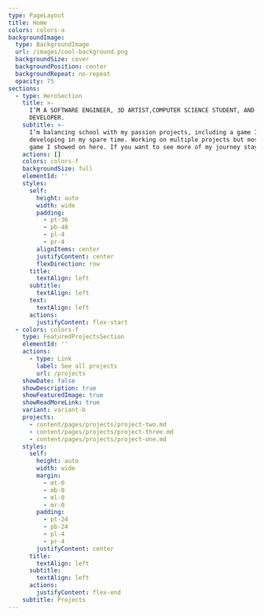 ```yaml
---
type: PageLayout
title: Home
colors: colors-a
backgroundImage:
  type: BackgroundImage
  url: /images/cool-background.png
  backgroundSize: cover
  backgroundPosition: center
  backgroundRepeat: no-repeat
  opacity: 75
sections:
  - type: HeroSection
    title: >-
      I’M A SOFTWARE ENGINEER, 3D ARTIST,COMPUTER SCIENCE STUDENT, AND A GAME
      DEVELOPER.
    subtitle: >-
      I’m balancing school with my passion projects, including a game I'm
      developing in my spare time. Working on multiple projects but mostly the
      game I showed on here. If you want to see more of my journey stay tuned!
    actions: []
    colors: colors-f
    backgroundSize: full
    elementId: ''
    styles:
      self:
        height: auto
        width: wide
        padding:
          - pt-36
          - pb-48
          - pl-4
          - pr-4
        alignItems: center
        justifyContent: center
        flexDirection: row
      title:
        textAlign: left
      subtitle:
        textAlign: left
      text:
        textAlign: left
      actions:
        justifyContent: flex-start
  - colors: colors-f
    type: FeaturedProjectsSection
    elementId: ''
    actions:
      - type: Link
        label: See all projects
        url: /projects
    showDate: false
    showDescription: true
    showFeaturedImage: true
    showReadMoreLink: true
    variant: variant-b
    projects:
      - content/pages/projects/project-two.md
      - content/pages/projects/project-three.md
      - content/pages/projects/project-one.md
    styles:
      self:
        height: auto
        width: wide
        margin:
          - mt-0
          - mb-0
          - ml-0
          - mr-0
        padding:
          - pt-24
          - pb-24
          - pl-4
          - pr-4
        justifyContent: center
      title:
        textAlign: left
      subtitle:
        textAlign: left
      actions:
        justifyContent: flex-end
    subtitle: Projects
---
```

